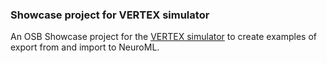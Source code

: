 ### Showcase project for VERTEX simulator

An OSB Showcase project for the [VERTEX simulator](http://vertexsimulator.org/) to create examples of export from and import to NeuroML.

